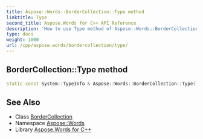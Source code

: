 ```yaml
---
title: Aspose::Words::BorderCollection::Type method
linktitle: Type
second_title: Aspose.Words for C++ API Reference
description: 'How to use Type method of Aspose::Words::BorderCollection class in C++.'
type: docs
weight: 1000
url: /cpp/aspose.words/bordercollection/type/
---
```

## BorderCollection::Type method




```cpp
static const System::TypeInfo & Aspose::Words::BorderCollection::Type()
```

## See Also

* Class [BorderCollection](../)
* Namespace [Aspose::Words](../../)
* Library [Aspose.Words for C++](../../../)
